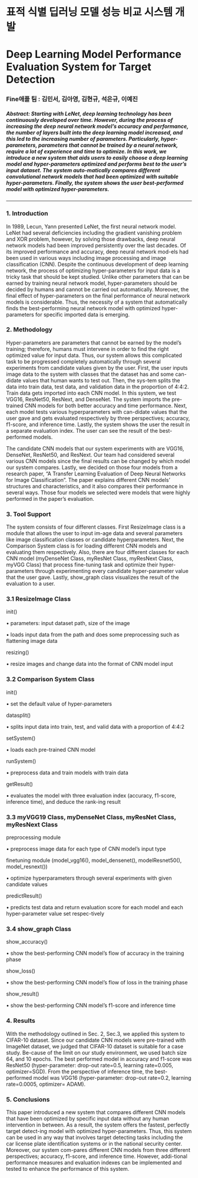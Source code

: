 # 표적 식별 딥러닝 모델 성능 비교 시스템 개발
# Deep Learning Model Performance Evaluation System for Target Detection

### Fine애플 팀 : 김민서, 김아영, 김현규, 석은규, 이예진 


##### Abstract: Starting with LeNet, deep learning technology has been continuously developed over time. However, during the process of increasing the deep neural network model’s accuracy and performance, the number of layers built into the deep learning model increased, and this led to the increasing number of parameters. Particularly, hyper-parameters, parameters that cannot be trained by a neural network, require a lot of experience and time to optimize. In this work, we introduce a new system that aids users to easily choose a deep learning model and hyper-parameters optimized and performs best to the user’s input dataset. The system auto-matically compares different convolutional network models that had been optimized with suitable hyper-parameters. Finally, the system shows the user best-performed model with optimized hyper-parameters.
---

### 1. Introduction

  In 1989, Lecun, Yann presented LeNet, the first neural network model. LeNet had several deficiencies including the gradient vanishing problem and XOR problem, however, by solving those drawbacks, deep neural network models had been improved persistently over the last decades. Of its improved performance and accuracy, deep neural network mod-els had been used in various ways including image processing and image classification (CNN). Despite the continuous development of deep learning network, the process of optimizing hyper-parameters for input data is a tricky task that should be kept studied. Unlike other parameters that can be earned by training neural network model, hyper-parameters should be decided by humans and cannot be carried out automatically. Moreover, the final effect of hyper-parameters on the final performance of neural network models is considerable. Thus, the necessity of a system that automatically finds the best-performing neural network model with optimized hyper-parameters for specific imported data is emerging.




### 2. Methodology
  Hyper-parameters are parameters that cannot be earned by the model’s training; therefore, humans must intervene in order to find the right optimized value for input data. Thus, our system allows this complicated task to be progressed completely automatically through several experiments from candidate values given by the user. First, the user inputs image data to the system with classes that the dataset has and some can-didate values that human wants to test out. Then, the sys-tem splits the data into train data, test data, and validation data in the proportion of 4:4:2. Train data gets imported into each CNN model. In this system, we test VGG16, ResNet50, ResNext, and DenseNet. The system imports the pre-trained CNN models for both better accuracy and time performance. Next, each model tests various hyperparameters with can-didate values that the user gave and gets evaluated respectively by three perspectives; accuracy, f1-score, and inference time. Lastly, the system shows the user the result in a separate evaluation index. The user can see the result of the best-performed models. 
  
  
  The candidate CNN models that our system experiments with are VGG16, DenseNet, ResNet50, and ResNext. Our team had considered several various CNN models since the final results can be changed by which model our system compares. Lastly, we decided on those four models from a research paper, “A Transfer Learning Evaluation of Deep Neural Networks for Image Classification”. The paper explains different CNN models’ structures and characteristics, and it also compares their performance in several ways. Those four models we selected were models that were highly performed in the paper’s evaluation. 
  
  
  
  
### 3. Tool Support
  The system consists of four different classes. First ResizeImage class is a module that allows the user to input im-age data and several parameters like image classification classes or candidate hyperparameters. Next, the Comparison System class is for loading different CNN models and evaluating them respectively. Also, there are four different classes for each CNN model (myDenseNet Class, myResNet Class, myResNext Class, myVGG Class) that process fine-tuning task and optimize their hyper-parameters through experimenting every candidate hyper-parameter value that the user gave. Lastly, show_graph class visualizes the result of the evaluation to a user. 


### 3.1 ResizeImage Class
  init() 


•	parameters: input dataset path, size of the image 


•	loads input data from the path and does some preprocessing such as flattening image data


  resizing()


•	resize images and change data into the format of CNN model input


### 3.2 Comparison System Class
  init()


•	set the default value of hyper-parameters


  datasplit()


•	splits input data into train, test, and valid data with a proportion of 4:4:2


  setSystem()


•	loads each pre-trained CNN model


  runSystem()


•	preprocess data and train models with train data 


  getResult()


•	evaluates the model with three evaluation index (accuracy, f1-score, inference time), and deduce the rank-ing result


### 3.3 myVGG19 Class, myDenseNet Class, myResNet Class, myResNext Class
  preprocessing module


•	preprocess image data for each type of CNN model’s input type


  finetuning module (model_vgg16(), model_densenet(), modelResnet50(), model_resnext())


•	optimize hyperparameters through several experiments with given candidate values


  predictResult()


•	predicts test data and return evaluation score for each model and each hyper-parameter value set respec-tively


### 3.4 show_graph Class
  show_accuracy()


•	show the best-performing CNN model’s flow of accuracy in the training phase 


  show_loss()


•	show the best-performing CNN model’s flow of loss in the training phase 


  show_result()


•	show the best-performing CNN model’s f1-score and inference time




### 4. Results
  With the methodology outlined in Sec. 2, Sec.3, we applied this system to CIFAR-10 dataset. Since our candidate CNN models were pre-trained with ImageNet dataset, we judged that CIFAR-10 dataset is suitable for a case study. Be-cause of the limit on our study environment, we used batch size 64, and 10 epochs. The best performed model in accuracy and f1-score was ResNet50 (hyper-parameter: drop-out rate=0.5, learning rate=0.005, optimizer=SGD). From the perspective of inference time, the best-performed model was VGG16 (hyper-parameter: drop-out rate=0.2, learning rate=0.0005, optimizer= ADAM). 




### 5. Conclusions
  This paper introduced a new system that compares different CNN models that have been optimized by specific input data without any human intervention in between. As a result, the system offers the fastest, perfectly target detect-ing model with optimized hyper-parameters. Thus, this system can be used in any way that involves target detecting tasks including the car license plate identification systems or in the national security center. Moreover, our system com-pares different CNN models from three different perspectives; accuracy, f1-score, and inference time. However, addi-tional performance measures and evaluation indexes can be implemented and tested to enhance the performance of this system. 
